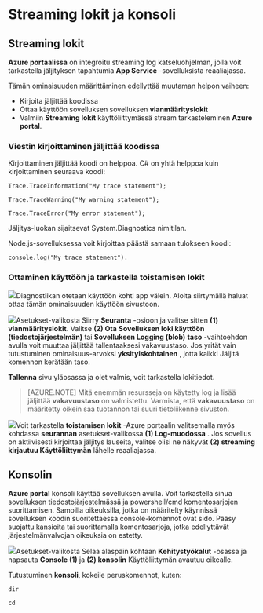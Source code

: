 <properties 
    pageTitle="Streaming lokit ja konsoli" 
    description="Streaming lokit ja konsolin yleiskuvaus" 
    authors="btardif" 
    manager="wpickett" 
    editor="" 
    services="app-service\web" 
    documentationCenter=""/>

<tags 
    ms.service="app-service-web" 
    ms.workload="web" 
    ms.tgt_pltfrm="na" 
    ms.devlang="multiple" 
    ms.topic="article" 
    ms.date="10/12/2016" 
    ms.author="byvinyal"/>

# <a name="streaming-logs-and-the-console"></a>Streaming lokit ja konsoli

## <a name="streaming-logs"></a>Streaming lokit

**Azure portaalissa** on integroitu streaming log katseluohjelman, jolla voit tarkastella jäljityksen tapahtumia **App Service** -sovelluksista reaaliajassa.  

Tämän ominaisuuden määrittäminen edellyttää muutaman helpon vaiheen:

- Kirjoita jäljittää koodissa
- Ottaa käyttöön sovelluksen sovelluksen **vianmäärityslokit**
- Valmiin **Streaming lokit** käyttöliittymässä stream tarkasteleminen **Azure portal**.

### <a name="how-to-write-traces-in-your-code"></a>Viestin kirjoittaminen jäljittää koodissa ###

Kirjoittaminen jäljittää koodi on helppoa.  C# on yhtä helppoa kuin kirjoittaminen seuraava koodi:

`````````````````````````
Trace.TraceInformation("My trace statement");
`````````````````````````

`````````````````````````
Trace.TraceWarning("My warning statement");
`````````````````````````

`````````````````````````
Trace.TraceError("My error statement");
`````````````````````````

Jäljitys-luokan sijaitsevat System.Diagnostics nimitilan.

Node.js-sovelluksessa voit kirjoittaa päästä samaan tulokseen koodi:

`````````````````````````
console.log("My trace statement").
`````````````````````````

### <a name="how-to-enable-and-view-the-streaming-logs"></a>Ottaminen käyttöön ja tarkastella toistamisen lokit
![][BrowseSitesScreenshot]Diagnostiikan otetaan käyttöön kohti app välein. Aloita siirtymällä haluat ottaa tämän ominaisuuden käyttöön sivustoon.  
  
![][DiagnosticsLogs]Asetukset-valikosta Siirry **Seuranta** -osioon ja valitse sitten **(1) vianmäärityslokit**. Valitse **(2) Ota** **Sovelluksen loki käyttöön (tiedostojärjestelmän)** tai **Sovelluksen Logging (blob)** **taso** -vaihtoehdon avulla voit muuttaa jäljittää tallentaaksesi vakavuustaso. Jos yrität vain tutustuminen ominaisuus-arvoksi **yksityiskohtainen** , jotta kaikki Jäljitä komennon kerätään taso.

**Tallenna** sivu yläosassa ja olet valmis, voit tarkastella lokitiedot.

>[AZURE.NOTE] Mitä enemmän resursseja on käytetty log ja lisää jäljittää **vakavuustaso** on valmistettu. Varmista, että **vakavuustaso** on määritetty oikein saa tuotannon tai suuri tietoliikenne sivuston. 

![][StreamingLogsScreenshot]Voit tarkastella **toistamisen lokit** -Azure portaalin valitsemalla myös kohdassa **seurannan** asetukset-valikossa **(1) Log-muodossa** . Jos sovellus on aktiivisesti kirjoittaa jäljitys lauseita, valitse olisi ne näkyvät **(2) streaming kirjautuu Käyttöliittymän** lähelle reaaliajassa.

## <a name="console"></a>Konsolin
**Azure portal** konsoli käyttää sovelluksen avulla. Voit tarkastella sinua sovelluksen tiedostojärjestelmässä ja powershell/cmd komentosarjojen suorittamisen. Samoilla oikeuksilla, jotka on määritelty käynnissä sovelluksen koodin suoritettaessa console-komennot ovat sido. Pääsy suojattu kansioita tai suorittamalla komentosarjoja, jotka edellyttävät järjestelmänvalvojan oikeuksia on estetty.  

![][ConsoleScreenshot]Asetukset-valikosta Selaa alaspäin kohtaan **Kehitystyökalut** -osassa ja napsauta **Console (1)** ja **(2) konsolin** Käyttöliittymän avautuu oikealle.

Tutustuminen **konsoli**, kokeile peruskomennot, kuten:

`````````````````````````
dir
`````````````````````````

`````````````````````````
cd
`````````````````````````

<!-- Images. -->
[DiagnosticsLogs]: ./media/web-sites-streaming-logs-and-console/diagnostic-logs.png
[BrowseSitesScreenshot]: ./media/web-sites-streaming-logs-and-console/browse-sites.png
[StreamingLogsScreenshot]: ./media/web-sites-streaming-logs-and-console/streaming-logs.png
[ConsoleScreenshot]: ./media/web-sites-streaming-logs-and-console/console.png
